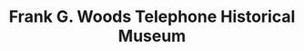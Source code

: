 ---
layout: repo
title: "Frank G. Woods Telephone Historical Museum"
id: 11647
permalink: repos/11647/
---